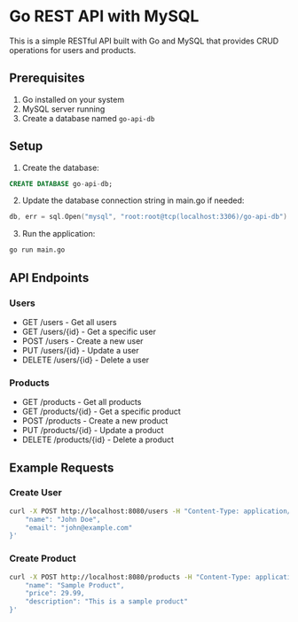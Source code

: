 # Go REST API with MySQL

This is a simple RESTful API built with Go and MySQL that provides CRUD operations for users and products.

## Prerequisites

1. Go installed on your system
2. MySQL server running
3. Create a database named `go-api-db`

## Setup

1. Create the database:
```sql
CREATE DATABASE go-api-db;
```

2. Update the database connection string in main.go if needed:
```go
db, err = sql.Open("mysql", "root:root@tcp(localhost:3306)/go-api-db")
```

3. Run the application:
```bash
go run main.go
```

## API Endpoints

### Users
- GET /users - Get all users
- GET /users/{id} - Get a specific user
- POST /users - Create a new user
- PUT /users/{id} - Update a user
- DELETE /users/{id} - Delete a user

### Products
- GET /products - Get all products
- GET /products/{id} - Get a specific product
- POST /products - Create a new product
- PUT /products/{id} - Update a product
- DELETE /products/{id} - Delete a product

## Example Requests

### Create User
```bash
curl -X POST http://localhost:8080/users -H "Content-Type: application/json" -d '{
    "name": "John Doe",
    "email": "john@example.com"
}'
```

### Create Product
```bash
curl -X POST http://localhost:8080/products -H "Content-Type: application/json" -d '{
    "name": "Sample Product",
    "price": 29.99,
    "description": "This is a sample product"
}'
```